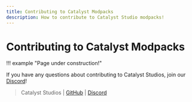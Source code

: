 ```yaml
---
title: Contributing to Catalyst Modpacks
description: How to contribute to Catalyst Studio modpacks!
---
```


# Contributing to Catalyst Modpacks

!!! example "Page under construction!"

If you have any questions about contributing to Catalyst Studios, join our [Discord](https://discord.gg/YCHPXeW9GZ)!

> Catalyst Studios | [GitHub](https://github.com/Catalyst-Studios) | [Discord](https://discord.gg/YCHPXeW9GZ)
